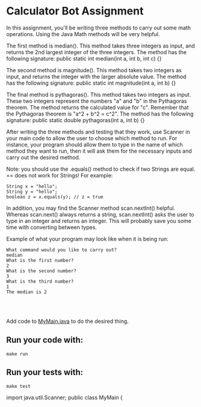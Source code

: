# Calculator Bot Assignment

In this assignment, you'll be writing three methods to carry out some math operations. Using the Java Math methods will be very helpful.

The first method is median(). This method takes three integers as input, and returns the 2nd largest integer of the three integers. The method has the following signature: public static int median(int a, int b, int c) {}

The second method is magnitude(). This method takes two integers as input, and returns the integer with the larger absolute value. The method has the following signature: public static int magnitude(int a, int b) {}

The final method is pythagoras(). This method takes two integers as input. These two integers represent the numbers "a" and "b" in the Pythagoras theorem. The method returns the calculated value for "c". Remember that the Pythagoras theorem is "a^2 + b^2 = c^2". The method has the following signature: public static double pythagoras(int a, int b) {}

After writing the three methods and testing that they work, use Scanner in your main code to allow the user to choose which method to run. For instance, your program should allow them to type in the name of which method they want to run, then it will ask them for the necessary inputs and carry out the desired method. 

Note: you should use the .equals() method to check if two Strings are equal. == does not work for Strings! For example:
```shell script
String x = "hello";
String y = "hello";
boolean z = x.equals(y); // z = true
```

In addition, you may find the Scanner method scan.nextInt() helpful. Whereas scan.next() always returns a string, scan.nextInt() asks the user to type in an integer and returns an integer. This will probably save you some time with converting between types. 

Example of what your program may look like when it is being run:
```shell script
What command would you like to carry out?
median
What is the first number?
2
What is the second number?
3
What is the third number?
1
The median is 2
```

<br />
<br />

Add code to [MyMain.java](src/main/java/MyMain.java) to do the desired thing.

## Run your code with:
```shell script
make run
```

## Run your tests with:
```shell script
make test
```
import java.util.Scanner;
public class MyMain {
    